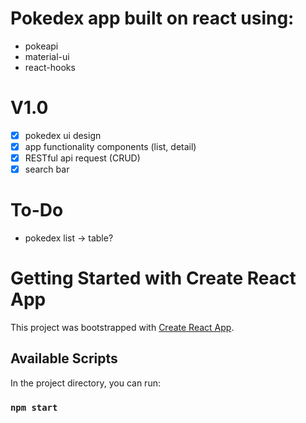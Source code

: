 # Pokedex app built on react using: 
- pokeapi
- material-ui
- react-hooks

# V1.0
- [x] pokedex ui design
- [X] app functionality components (list, detail)
- [X] RESTful api request (CRUD)
- [X] search bar

# To-Do
- pokedex list -> table?

# Getting Started with Create React App

This project was bootstrapped with [Create React App](https://github.com/facebook/create-react-app).

## Available Scripts

In the project directory, you can run:

### `npm start`